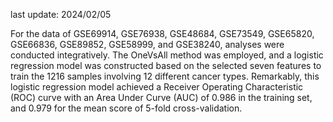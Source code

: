 last update: 2024/02/05


For the data of GSE69914, GSE76938, GSE48684, GSE73549, GSE65820, GSE66836, GSE89852, GSE58999, and GSE38240, analyses were conducted integratively. The OneVsAll method was employed, and a logistic regression model was constructed based on the selected seven features to train the 1216 samples involving 12 different cancer types. Remarkably, this logistic regression model achieved a Receiver Operating Characteristic (ROC) curve with an Area Under Curve (AUC) of 0.986 in the training set, and 0.979 for the mean score of 5-fold cross-validation.
